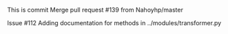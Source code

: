 This is commit Merge pull request #139 from Nahoyhp/master

Issue #112 Adding documentation for methods in ../modules/transformer.py
